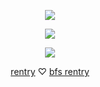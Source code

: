 
<p align="center">
<img src="https://i.imgur.com/kOPu6OT.png" />
</p>

<p align="center"

<p align="center">
<img src="https://i.imgur.com/QzyQkAM.png" />
</p>

<p align="center">
<img src="https://i.imgur.com/bV1YpcY.png" />
</p>


<p align="center"
  
[rentry](https://rentry.co/biteybaby) ♡    [bfs rentry](https://rentry.co/fqllenleaf)
</p>
